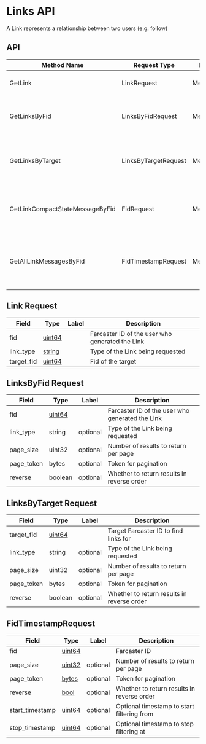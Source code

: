 # Links API

A Link represents a relationship between two users (e.g. follow)

## API

| Method Name                | Request Type         | Response Type    | Description                                                |
| -------------------------- | -------------------- | ---------------- | ---------------------------------------------------------- |
| GetLink                    | LinkRequest          | Message          | Returns a specific Link                                    |
| GetLinksByFid              | LinksByFidRequest    | MessagesResponse | Returns Links made by an fid in reverse chron order        |
| GetLinksByTarget           | LinksByTargetRequest | MessagesResponse | Returns LinkAdds for a given target in reverse chron order |
| GetLinkCompactStateMessageByFid | FidRequest      | MessagesResponse | Returns compact state messages for Links by an fid        |
| GetAllLinkMessagesByFid    | FidTimestampRequest  | MessagesResponse | Returns Links made by an fid with optional timestamp filtering |

## Link Request

| Field      | Type        | Label | Description                                     |
| ---------- | ----------- | ----- | ----------------------------------------------- |
| fid        | [uint64](#) |       | Farcaster ID of the user who generated the Link |
| link_type  | [string](#) |       | Type of the Link being requested                |
| target_fid | [uint64](#) |       | Fid of the target                               |

## LinksByFid Request

| Field      | Type        | Label    | Description                                     |
| ---------- | ----------- | -------- | ----------------------------------------------- |
| fid        | [uint64](#) |          | Farcaster ID of the user who generated the Link |
| link_type  | string      | optional | Type of the Link being requested                |
| page_size  | uint32      | optional | Number of results to return per page            |
| page_token | bytes       | optional | Token for pagination                            |
| reverse    | boolean     | optional | Whether to return results in reverse order      |

## LinksByTarget Request

| Field      | Type        | Label    | Description                                     |
| ---------- | ----------- | -------- | ----------------------------------------------- |
| target_fid | [uint64](#) |          | Target Farcaster ID to find links for           |
| link_type  | string      | optional | Type of the Link being requested                |
| page_size  | uint32      | optional | Number of results to return per page            |
| page_token | bytes       | optional | Token for pagination                            |
| reverse    | boolean     | optional | Whether to return results in reverse order      |

## FidTimestampRequest

| Field            | Type              | Label    | Description                                    |
| ---------------- | ----------------- | -------- | ---------------------------------------------- |
| fid              | [uint64](#uint64) |          | Farcaster ID                                   |
| page_size        | [uint32](#uint32) | optional | Number of results to return per page           |
| page_token       | [bytes](#bytes)   | optional | Token for pagination                           |
| reverse          | [bool](#bool)     | optional | Whether to return results in reverse order     |
| start_timestamp  | [uint64](#uint64) | optional | Optional timestamp to start filtering from     |
| stop_timestamp   | [uint64](#uint64) | optional | Optional timestamp to stop filtering at        |
